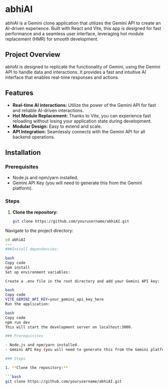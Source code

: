 # abhiAI

abhiAI is a Gemini clone application that utilizes the Gemini API to create an AI-driven experience. Built with React and Vite, this app is designed for fast performance and a seamless user interface, leveraging hot module replacement (HMR) for smooth development.


## Project Overview

abhiAI is designed to replicate the functionality of Gemini, using the Gemini API to handle data and interactions. It provides a fast and intuitive AI interface that enables real-time responses and actions.

## Features

- **Real-time AI interactions:** Utilize the power of the Gemini API for fast and reliable AI-driven interactions.
- **Hot Module Replacement:** Thanks to Vite, you can experience fast reloading without losing your application state during development.
- **Modular Design:** Easy to extend and scale.
- **API Integration:** Seamlessly connects with the Gemini API for all backend operations.

## Installation

   ### Prerequisites
   
   - Node.js and npm/yarn installed.
   - Gemini API Key (you will need to generate this from the Gemini platform).

### Steps

1. **Clone the repository:**

   ```bash
   git clone https://github.com/yourusername/abhiAI.git

Navigate to the project directory:

   ```bash
   cd abhiAI
---
###Install dependencies:

bash
Copy code
npm install
Set up environment variables:

Create a .env file in the root directory and add your Gemini API key:

bash
Copy code
VITE_GEMINI_API_KEY=your_gemini_api_key_here
Run the application:

bash
Copy code
npm run dev
This will start the development server on localhost:3000.

### Prerequisites

- Node.js and npm/yarn installed.
- Gemini API Key (you will need to generate this from the Gemini platform).

### Steps

1. **Clone the repository:**

   ```bash
   git clone https://github.com/yourusername/abhiAI.git
